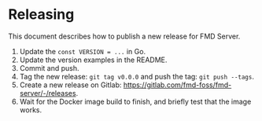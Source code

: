 # Releasing

This document describes how to publish a new release for FMD Server.

1. Update the `const VERSION = ...` in Go.
1. Update the version examples in the README.
1. Commit and push.
1. Tag the new release: `git tag v0.0.0` and push the tag: `git push --tags`.
1. Create a new release on Gitlab: https://gitlab.com/fmd-foss/fmd-server/-/releases.
1. Wait for the Docker image build to finish, and briefly test that the image works.
